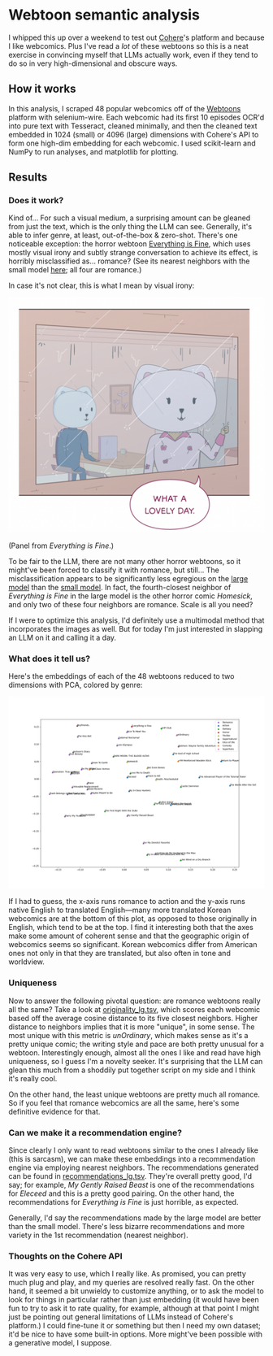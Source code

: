 # Webtoon semantic analysis

I whipped this up over a weekend to test out [Cohere](https://docs.cohere.ai)'s platform and because I like webcomics. Plus I've read a *lot* of these webtoons so this is a neat exercise in convincing myself that LLMs actually work, even if they tend to do so in very high-dimensional and obscure ways.

## How it works

In this analysis, I scraped 48 popular webcomics off of the [Webtoons](https://www.webtoons.com/en/) platform with selenium-wire. Each webcomic had its first 10 episodes OCR'd into pure text with Tesseract, cleaned minimally, and then the cleaned text embedded in 1024 (small) or 4096 (large) dimensions with Cohere's API to form one high-dim embedding for each webcomic. I used scikit-learn and NumPy to run analyses, and matplotlib for plotting.

## Results

### Does it work?

Kind of... For such a visual medium, a surprising amount can be gleaned from just the text, which is the only thing the LLM can see. Generally, it's able to infer genre, at least, out-of-the-box & zero-shot. There's one noticeable exception: the horror webtoon [Everything is Fine](https://www.webtoons.com/en/horror/everything-is-fine/list?title_no=2578), which uses mostly visual irony and subtly strange conversation to achieve its effect, is horribly misclassified as... romance? (See its nearest neighbors with the small model [here](./recommendations.tsv); all four are romance.)

In case it's not clear, this is what I mean by visual irony:

![Panel: "What a nice day" while looking out at pouring rain.](./everything_is_fine.png)

(Panel from *Everything is Fine*.)

To be fair to the LLM, there are not many other horror webtoons, so it might've been forced to classify it with romance, but still... The misclassification appears to be significantly less egregious on the [large model](./recommendations_lg.tsv) than the [small model](./recommendations.tsv). In fact, the fourth-closest neighbor of *Everything is Fine* in the large model is the other horror comic *Homesick*, and only two of these four neighbors are romance. Scale is all you need?

If I were to optimize this analysis, I'd definitely use a multimodal method that incorporates the images as well. But for today I'm just interested in slapping an LLM on it and calling it a day.

### What does it tell us?

Here's the embeddings of each of the 48 webtoons reduced to two dimensions with PCA, colored by genre:

![PCA result of large model's embeddings](./dimensionality_reduced_lg.png)

If I had to guess, the x-axis runs romance to action and the y-axis runs native English to translated English—many more translated Korean webcomics are at the bottom of this plot, as opposed to those originally in English, which tend to be at the top. I find it interesting both that the axes make some amount of coherent sense and that the geographic origin of webcomics seems so significant. Korean webcomics differ from American ones not only in that they are translated, but also often in tone and worldview.

### Uniqueness

Now to answer the following pivotal question: are romance webtoons really all the same? Take a look at [originality_lg.tsv](./originality_lg.tsv), which scores each webcomic based off the average cosine distance to its five closest neighbors. Higher distance to neighbors implies that it is more "unique", in some sense. The most unique with this metric is *unOrdinary*, which makes sense as it's a pretty unique comic; the writing style and pace are both pretty unusual for a webtoon. Interestingly enough, almost all the ones I like and read have high uniqueness, so I guess I'm a novelty seeker. It's surprising that the LLM can glean this much from a shoddily put together script on my side and I think it's really cool.

On the other hand, the least unique webtoons are pretty much all romance. So if you feel that romance webcomics are all the same, here's some definitive evidence for that.

### Can we make it a recommendation engine?

Since clearly I only want to read webtoons similar to the ones I already like (this is sarcasm), we can make these embeddings into a recommendation engine via employing nearest neighbors. The recommendations generated can be found in [recommendations_lg.tsv](./recommendations_lg.tsv).  They're overall pretty good, I'd say; for example, *My Gently Raised Beast* is one of the recommendations for *Eleceed* and this is a pretty good pairing. On the other hand, the recommendations for *Everything is Fine* is just horrible, as expected.

Generally, I'd say the recommendations made by the large model are better than the small model. There's less bizarre recommendations and more variety in the 1st recommendation (nearest neighbor).

### Thoughts on the Cohere API

It was very easy to use, which I really like. As promised, you can pretty much plug and play, and my queries are resolved really fast. On the other hand, it seemed a bit unwieldy to customize anything, or to ask the model to look for things in particular rather than just embedding (it would have been fun to try to ask it to rate quality, for example, although at that point I might just be pointing out general limitations of LLMs instead of Cohere's platform.) I could fine-tune it or something but then I need my own dataset; it'd be nice to have some built-in options. More might've been possible with a generative model, I suppose.

